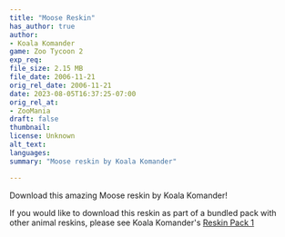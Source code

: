 ```yaml
---
title: "Moose Reskin"
has_author: true
author: 
- Koala Komander
game: Zoo Tycoon 2
exp_req: 
file_size: 2.15 MB
file_date: 2006-11-21
orig_rel_date: 2006-11-21
date: 2023-08-05T16:37:25-07:00
orig_rel_at: 
- ZooMania
draft: false
thumbnail: 
license: Unknown
alt_text: 
languages: 
summary: "Moose reskin by Koala Komander"

---
```


Download this amazing Moose reskin by Koala Komander!

If you would like to download this reskin as part of a bundled pack with other animal reskins, please see Koala Komander's [Reskin Pack 1](http://localhost:1313/mods/zt2/packs/reskin-pack-1/)